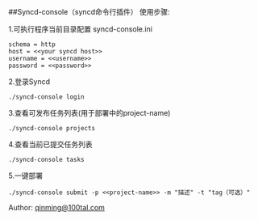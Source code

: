 ##Syncd-console（syncd命令行插件）
使用步骤:

1.可执行程序当前目录配置 syncd-console.ini
```
schema = http
host = <<your syncd host>>
username = <<username>>
password = <<password>>
```
2.登录Syncd
```
./syncd-console login
```

3.查看可发布任务列表(用于部署中的project-name)
```
./syncd-console projects
```

4.查看当前已提交任务列表
```
./syncd-console tasks
```

5.一键部署
```
./syncd-console submit -p <<project-name>> -m "描述" -t "tag（可选）"
```

Author: qinming@100tal.com
